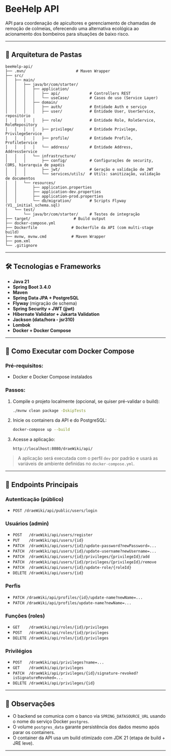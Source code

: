 # BeeHelp API

API para coordenação de apicultores e gerenciamento de chamadas de remoção de colmeias, oferecendo uma alternativa ecológica ao acionamento dos bombeiros para situações de baixo risco.

---

## 📁 Arquitetura de Pastas

```
beeHelp-api/
├── .mvn/                      # Maven Wrapper
├── src/
│   ├── main/
│   │   ├── java/br/com/starter/
│   │   │   ├── application/
│   │   │   │   ├── api/             # Controllers REST
│   │   │   │   └── useCase/         # Casos de uso (Service Layer)
│   │   │   ├── domain/
│   │   │   │   ├── auth/            # Entidade Auth e serviço
│   │   │   │   ├── user/            # Entidade User, UserService, repositório
│   │   │   │   ├── role/            # Entidade Role, RoleService, RoleRepository
│   │   │   │   ├── privilege/       # Entidade Privilege, PrivilegeService
│   │   │   │   ├── profile/         # Entidade Profile, ProfileService
│   │   │   │   └── address/         # Entidade Address, AddressService
│   │   │   └── infrastructure/
│   │   │       ├── config/          # Configurações de security, CORS, hierarquia de papéis
│   │   │       ├── jwt/             # Geração e validação de JWT
│   │   │       └── services/utils/  # Utils: sanitização, validação de documentos
│   │   └── resources/
│   │       ├── application.properties
│   │       ├── application-dev.properties
│   │       ├── application-prod.properties
│   │       └── db/migration/        # Scripts Flyway (V1__initial_schema.sql)
│   └── test/
│       └── java/br/com/starter/     # Testes de integração
├── target/                   # Build output
├── docker-compose.yml
├── Dockerfile               # Dockerfile da API (com multi-stage build)
├── mvnw, mvnw.cmd           # Maven Wrapper
├── pom.xml
└── .gitignore
```

---

## 🛠 Tecnologias e Frameworks

- **Java 21**
- **Spring Boot 3.4.0**
- **Maven**
- **Spring Data JPA + PostgreSQL**
- **Flyway** (migração de schema)
- **Spring Security + JWT (jjwt)**
- **Hibernate Validator + Jakarta Validation**
- **Jackson (data/hora - jsr310)**
- **Lombok**
- **Docker + Docker Compose**

---

## 🚀 Como Executar com Docker Compose

### Pré-requisitos:
- Docker e Docker Compose instalados

### Passos:

1. Compile o projeto localmente (opcional, se quiser pré-validar o build):
   ```bash
   ./mvnw clean package -DskipTests
   ```

2. Inicie os containers da API e do PostgreSQL:
   ```bash
   docker-compose up --build
   ```

3. Acesse a aplicação:
   ```
   http://localhost:8080/draeWiki/api/
   ```

> A aplicação será executada com o perfil `dev` por padrão e usará as variáveis de ambiente definidas no `docker-compose.yml`.

---

## 🔗 Endpoints Principais

### Autenticação (público)
- `POST /draeWiki/api/public/users/login`  

### Usuários (admin)
- `POST   /draeWiki/api/users/register`  
- `PUT    /draeWiki/api/users/{id}`  
- `PATCH  /draeWiki/api/users/{id}/update-password?newPassword=...`  
- `PATCH  /draeWiki/api/users/{id}/update-username?newUsername=...`  
- `PATCH  /draeWiki/api/users/{id}/privileges/{privilegeId}/add`  
- `PATCH  /draeWiki/api/users/{id}/privileges/{privilegeId}/remove`  
- `PATCH  /draeWiki/api/users/{id}/update-role/{roleId}`  
- `DELETE /draeWiki/api/users/{id}`  

### Perfis
- `PATCH /draeWiki/api/profiles/{id}/update-name?newName=...`  
- `PATCH /draeWiki/api/profiles/update-name?newName=...`  

### Funções (roles)
- `GET    /draeWiki/api/roles/{id}/privileges`  
- `POST   /draeWiki/api/roles/{id}/privileges`  
- `DELETE /draeWiki/api/roles/{id}/privileges`  

### Privilégios
- `POST   /draeWiki/api/privileges?name=...`  
- `GET    /draeWiki/api/privileges`  
- `PATCH  /draeWiki/api/privileges/{id}/signature-revoked?isSignatureRevoked=...`  
- `DELETE /draeWiki/api/privileges/{id}`  

---

## 📌 Observações

- O backend se comunica com o banco via `SPRING_DATASOURCE_URL` usando o nome do serviço Docker `postgres`.
- O volume `postgres_data` garante persistência dos dados mesmo após parar os containers.
- O container da API usa um build otimizado com JDK 21 (etapa de build + JRE leve).

---
